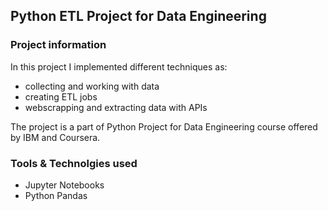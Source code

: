 ## Python ETL Project for Data Engineering

### Project information

In this project I implemented different techniques as: 
- collecting and working with data
- creating ETL jobs
- webscrapping and extracting data with APIs

The project is a part of Python Project for Data Engineering course offered by IBM and Coursera. 

### Tools & Technolgies used

+ Jupyter Notebooks
+ Python Pandas

